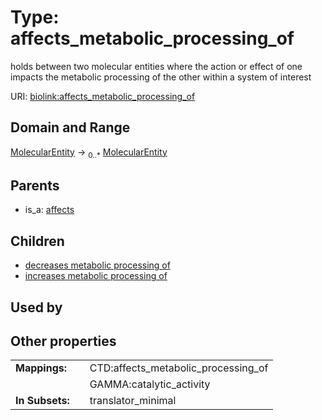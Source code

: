 
# Type: affects_metabolic_processing_of


holds between two molecular entities where the action or effect of one impacts the metabolic processing of the other within a system of interest

URI: [biolink:affects_metabolic_processing_of](https://w3id.org/biolink/vocab/affects_metabolic_processing_of)


## Domain and Range

[MolecularEntity](MolecularEntity.md) ->  <sub>0..*</sub> [MolecularEntity](MolecularEntity.md)

## Parents

 *  is_a: [affects](affects.md)

## Children

 *  [decreases metabolic processing of](decreases_metabolic_processing_of.md)
 *  [increases metabolic processing of](increases_metabolic_processing_of.md)

## Used by


## Other properties

|  |  |  |
| --- | --- | --- |
| **Mappings:** | | CTD:affects_metabolic_processing_of |
|  | | GAMMA:catalytic_activity |
| **In Subsets:** | | translator_minimal |

